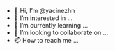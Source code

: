 - 👋 Hi, I’m @yacinezhn
- 👀 I’m interested in ...
- 🌱 I’m currently learning ...
- 💞️ I’m looking to collaborate on ...
- 📫 How to reach me ...

<!---
yacinezhn/yacinezhn is a ✨ special ✨ repository because its `README.md` (this file) appears on your GitHub profile.
You can click the Preview link to take a look at your changes.
--->

